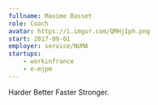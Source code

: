 ```yaml
---
fullname: Maxime Basset
role: Coach
avatar: https://i.imgur.com/QMHjIph.png
start: 2017-09-01
employer: service/NUMA
startups:
    - workinfrance
    - e-mjpm
---
```


Harder Better Faster Stronger.
